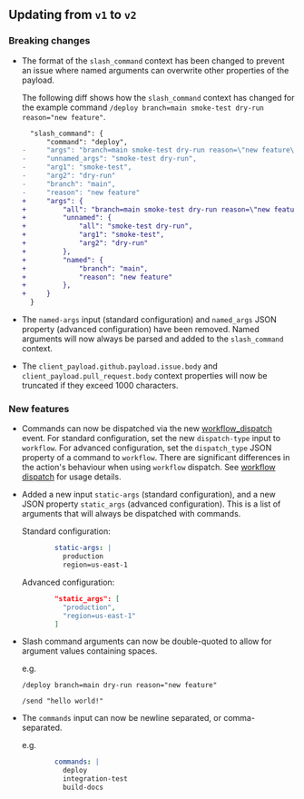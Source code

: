 ## Updating from `v1` to `v2`

### Breaking changes

- The format of the `slash_command` context has been changed to prevent an issue where named arguments can overwrite other properties of the payload.

  The following diff shows how the `slash_command` context has changed for the example command `/deploy branch=main smoke-test dry-run reason="new feature"`.

  ```diff
    "slash_command": {
        "command": "deploy",
  -     "args": "branch=main smoke-test dry-run reason=\"new feature\"",
  -     "unnamed_args": "smoke-test dry-run",
  -     "arg1": "smoke-test",
  -     "arg2": "dry-run"
  -     "branch": "main",
  -     "reason": "new feature"
  +     "args": {
  +         "all": "branch=main smoke-test dry-run reason=\"new feature\"",
  +         "unnamed": {
  +             "all": "smoke-test dry-run",
  +             "arg1": "smoke-test",
  +             "arg2": "dry-run"
  +         },
  +         "named": {
  +             "branch": "main",
  +             "reason": "new feature"
  +         },
  +     }
    }
  ```

- The `named-args` input (standard configuration) and `named_args` JSON property (advanced configuration) have been removed. Named arguments will now always be parsed and added to the `slash_command` context.

- The `client_payload.github.payload.issue.body` and `client_payload.pull_request.body` context properties will now be truncated if they exceed 1000 characters.

### New features

- Commands can now be dispatched via the new [workflow_dispatch](https://docs.github.com/en/actions/reference/events-that-trigger-workflows#workflow_dispatch) event. For standard configuration, set the new `dispatch-type` input to `workflow`. For advanced configuration, set the `dispatch_type` JSON property of a command to `workflow`.
  There are significant differences in the action's behaviour when using `workflow` dispatch. See [workflow dispatch](workflow-dispatch.md) for usage details.

- Added a new input `static-args` (standard configuration), and a new JSON property `static_args` (advanced configuration). This is a list of arguments that will always be dispatched with commands.

  Standard configuration:
  ```yml
          static-args: |
            production
            region=us-east-1
  ```
  Advanced configuration:
  ```json
          "static_args": [
            "production",
            "region=us-east-1"
          ]
  ```

- Slash command arguments can now be double-quoted to allow for argument values containing spaces.

  e.g.
  ```
  /deploy branch=main dry-run reason="new feature"
  ```
  ```
  /send "hello world!"
  ```

- The `commands` input can now be newline separated, or comma-separated.

  e.g.
  ```yml
          commands: |
            deploy
            integration-test
            build-docs
  ```
